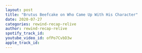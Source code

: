 ```yaml
---
layout: post
title: "Brutus Beefcake on Who Came Up With His Character"
date: 2020-07-27
categories: rewind-recap-relive
author: rewind-recap-relive
spotify_track_id: 
youtube_video_id: ofPo7CvbD3w
apple_track_id: 
---
```


